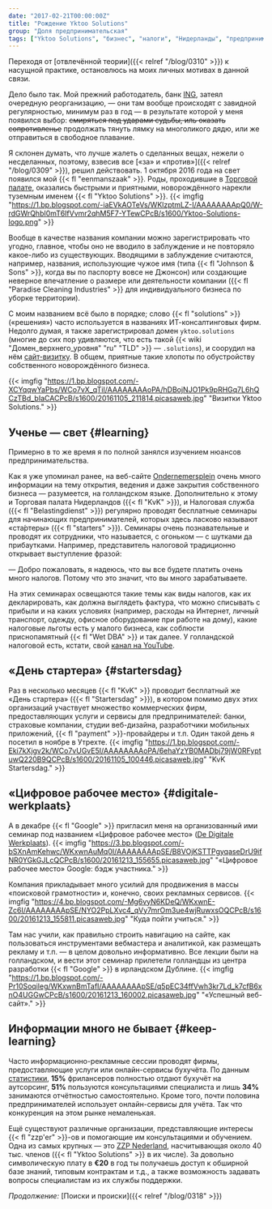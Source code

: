 ```yaml
---
date: "2017-02-21T00:00:00Z"
title: "Рождение Yktoo Solutions"
group: "Доля предпринимательская"
tags: ["Yktoo Solutions", "бизнес", "налоги", "Нидерланды", "предпринимательство", "работа", "фриланс"]
---
```


Переходя от [отвлечённой теории]({{< relref "/blog/0310" >}}) к насущной практике, остановлюсь на моих личных мотивах в данной связи.

Дело было так. Мой прежний работодатель, банк [ING](http://www.ing.com/), затеял очередную реорганизацию, — они там вообще происходят с завидной регулярностью, минимум раз в год — в результате которой у меня появился выбор: ~~смиряться под ударами судьбы, иль оказать сопротивленье~~ продолжать тянуть лямку на многоликого дядю, или же отправиться в свободное плавание.

<!--more-->

<!-- {{< imgfig "https://1.bp.blogspot.com/-XCYqqwYaPbs/WCo7vX_qTiI/AAAAAAAAoPA/hDBojNJO1Pk9pRHGq7L6hQCzTBd_bIaCACPcB/s1600/20161105_211814.picasaweb.jpg" >}} -->

Я склонен думать, что лучше жалеть о сделанных вещах, нежели о несделанных, поэтому, взвесив все [«за» и «против»]({{< relref "/blog/0309" >}}), решил действовать. 1 октября 2016 года на свет появился мой {{< fl "eenmanszaak" >}}. Роды, проходившие в [Торговой палате](https://www.kvk.nl/), оказались быстрыми и приятными, новорождённого нарекли туземным именем {{< fl "Yktoo Solutions" >}}.
{{< imgfig "https://1.bp.blogspot.com/-iaEVkAOTeVs/WKlzptmLZ-I/AAAAAAAApQ0/W-rdGWrQhbI0mT6IfVvmr2qhM5F7-YTewCPcB/s1600/Yktoo-Solutions-logo.png" >}}

Вообще в качестве названия компании можно зарегистрировать что угодно, главное, чтобы оно не вводило в заблуждение и не повторяло какое-либо из существующих. Вводящими в заблуждение считаются, например, названия, использующие чужое имя (типа {{< fl "Johnson & Sons" >}}, когда вы по паспорту вовсе не Джонсон) или создающие неверное впечатление о размере или деятельности компании ({{< fl "Paradise Cleaning Industries" >}} для индивидуального бизнеса по уборке территории).

С моим названием всё было в порядке; слово {{< fl "solutions" >}} («решения») часто используется в названиях ИТ-консалтинговых фирм. Недолго думая, я также зарегистрировал домен `yktoo.solutions` (многие до сих пор удивляются, что есть такой {{< wiki "Домен_верхнего_уровня" "ru" "TLD" >}} — `.solutions`), и соорудил на нём [сайт-визитку](https://www.yktoo.solutions/). В общем, приятные такие хлопоты по обустройству собственного новорождённого бизнеса.

{{< imgfig "https://1.bp.blogspot.com/-XCYqqwYaPbs/WCo7vX_qTiI/AAAAAAAAoPA/hDBojNJO1Pk9pRHGq7L6hQCzTBd_bIaCACPcB/s1600/20161105_211814.picasaweb.jpg" "Визитки Yktoo Solutions." >}}

## Ученье — свет {#learning}

Примерно в то же время я по полной занялся изучением нюансов предпринимательства.

Как я уже упоминал ранее, на веб-сайте [Ondernemersplein](http://www.ondernemersplein.nl/) очень много информации на тему открытия, ведения и даже закрытия собственного бизнеса — разумеется, на голландском языке. Дополнительно к этому и Торговая палата Нидерландов ({{< fl "KvK" >}}), и Налоговая служба ({{< fl "Belastingdienst" >}}) регулярно проводят бесплатные семинары для начинающих предпринимателей, которых здесь ласково называют «ста́ртеры» ({{< fl "starters" >}}). Семинары очень познавательные и проводят их сотрудники, что называется, с огоньком — с шутками да прибаутками. Например, представитель налоговой традиционно открывает выступление фразой:

— Добро пожаловать, я надеюсь, что вы все будете платить очень много налогов. Потому что это значит, что вы много зарабатываете.

На этих семинарах освещаются такие темы как виды налогов, как их декларировать, как должна выглядеть фактура, что можно списывать с прибыли и на каких условиях (например, расходы на Интернет, личный транспорт, одежду, офисное оборудование при работе на дому), какие налоговые льготы есть у малого бизнеса, как соблюсти приснопамятный {{< fl "Wet DBA" >}} и так далее. У голландской налоговой есть, кстати, свой [канал на YouTube](https://www.youtube.com/user/BelastingdienstVideo).

## «День стартера» {#startersdag}

Раз в несколько месяцев {{< fl "KvK" >}} проводит бесплатный же «День стартера» ({{< fl "Startersdag" >}}), в котором помимо двух этих организаций участвует множество коммерческих фирм, предоставляющих услуги и сервисы для предпринимателей: банки, страховые компании, студии веб-дизайна, разработчики мобильных приложений, {{< fl "payment" >}}-провайдеры и т.п. Один такой день я посетил в ноябре в Утрехте.
{{< imgfig "https://1.bp.blogspot.com/-Eki7kXjgv2k/WCo7vUGvE5I/AAAAAAAAoPA/6ehaYzYB0MADbj79jW0RFyptuwQ220B9QCPcB/s1600/20161105_100446.picasaweb.jpg" "KvK Startersdag." >}}

## «Цифровое рабочее место» {#digitale-werkplaats}

А в декабре {{< fl "Google" >}} пригласил меня на организованный ими семинар под названием «Цифровое рабочее место» ([De Digitale Werkplaats](https://digitalewerkplaats.withgoogle.com/)).
{{< imgfig "https://3.bp.blogspot.com/-bSXnAmKehwc/WKxwnAuMq0I/AAAAAAAApSE/B8VOjKSTTPgyqaseDrU9ifNR0YGkGJLcQCPcB/s1600/20161213_155655.picasaweb.jpg" "«Цифровое рабочее место» Google: бэдж участника." >}}

Компания прикладывает много усилий для продвижения в массы «поисковой грамотности» и, конечно, своих рекламных сервисов.
{{< imgfig "https://4.bp.blogspot.com/-Mg6vyN6KDeQ/WKxwnE-Zc6I/AAAAAAAApSE/NYO2PpLXvc4_qVy7mrOm3ue4wjRuwxsOQCPcB/s1600/20161213_155811.picasaweb.jpg" "Куда пойти учиться." >}}

Там нас учили, как правильно строить навигацию на сайте, как пользоваться инструментами вебмастера и аналитикой, как размещать рекламу и т.п. — в целом довольно информативно. Все лекции были на голландском, и вести этот семинар прилетели голландцы из центра разработки {{< fl "Google" >}} в ирландском Дублине.
{{< imgfig "https://1.bp.blogspot.com/-Pr10Soqileg/WKxwnBmTafI/AAAAAAAApSE/q5pEC34ffVwh3kr7Ld_k7cfB6xnO4UGGwCPcB/s1600/20161213_160002.picasaweb.jpg" "«Успешный веб-сайт»." >}}

## Информации много не бывает {#keep-learning}

Часто информационно-рекламные сессии проводят фирмы, предоставляющие услуги или онлайн-сервисы бухучёта. По данным [статистики](https://infogr.am/2ee6f09c-e346-405f-b4c0-3d511d5d3ab7), **15%** фрилансеров полностью отдают бухучёт на аутсорсинг, **51%** пользуются консультациями специалиста и лишь **34%** занимаются отчётностью самостоятельно. Кроме того, почти половина предпринимателей использует онлайн-сервисы для учёта. Так что конкуренция на этом рынке немаленькая.

Ещё существуют различные организации, представляющие интересы {{< fl "zzp'er" >}}-ов и помогающие им консультациями и обучением. Одна из самых крупных — это [ZZP Nederland](https://www.zzp-nederland.nl/), насчитывающая около 40 тыс. членов ({{< fl "Yktoo Solutions" >}} в их числе). За довольно символическую плату в **€20** в год ты получаешь доступ к обширной базе знаний, типовым контрактам и т.д., а также возможность задавать вопросы специалистам из их службы поддержки.

*Продолжение:* [Поиски и происки]({{< relref "/blog/0318" >}})
